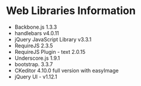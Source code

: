 <h1>Web Libraries Information</h1>

- Backbone.js 1.3.3
- handlebars v4.0.11
- jQuery JavaScript Library v3.3.1
- RequireJS 2.3.5
- RequireJS Plugin - text 2.0.15
- Underscore.js 1.9.1
- bootstrap. 3.3.7
- CKeditor 4.10.0 full version with easyImage
- jQuery UI - v1.12.1
